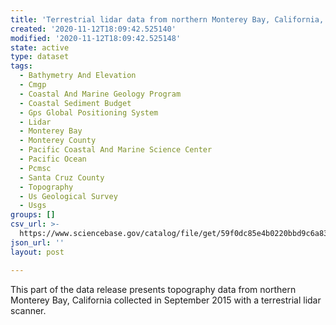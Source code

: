 ```yaml
---
title: 'Terrestrial lidar data from northern Monterey Bay, California, September 2015'
created: '2020-11-12T18:09:42.525140'
modified: '2020-11-12T18:09:42.525148'
state: active
type: dataset
tags:
  - Bathymetry And Elevation
  - Cmgp
  - Coastal And Marine Geology Program
  - Coastal Sediment Budget
  - Gps Global Positioning System
  - Lidar
  - Monterey Bay
  - Monterey County
  - Pacific Coastal And Marine Science Center
  - Pacific Ocean
  - Pcmsc
  - Santa Cruz County
  - Topography
  - Us Geological Survey
  - Usgs
groups: []
csv_url: >-
  https://www.sciencebase.gov/catalog/file/get/59f0dc85e4b0220bbd9c6a83?name=mb15_sept_tls_santacruz.csv
json_url: ''
layout: post

---
```

This part of the data release presents topography data from northern Monterey Bay, California collected in September 2015 with a terrestrial lidar scanner.
